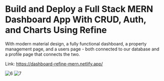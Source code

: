 # Build and Deploy a Full Stack MERN Dashboard App With CRUD, Auth, and Charts Using Refine

With modern material design, a fully functional dashboard, a property management page, and a users page - both connected to our database and a profile page that connects the two.

Link: https://dashboard-refine-mern.netlify.app/
<p> </p>

![6](https://github.com/prasanth-pk12/mern_dashboard_project/assets/87668644/f7783594-b625-474f-a4b0-edeefc5b0d79)
![7](https://github.com/prasanth-pk12/mern_dashboard_project/assets/87668644/3049dc46-f707-4663-8991-f1b005eff5ec)
